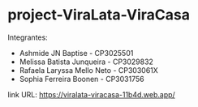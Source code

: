 # project-ViraLata-ViraCasa

Integrantes:
- Ashmide JN Baptise - CP3025501
- Melissa Batista Junqueira - CP3029832
- Rafaela Laryssa Mello Neto - CP303061X
- Sophia Ferreira Boonen - CP3031756

link URL: https://viralata-viracasa-11b4d.web.app/
